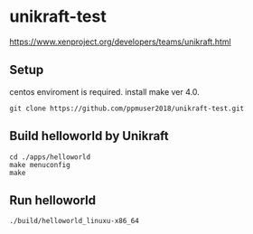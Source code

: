# unikraft-test
https://www.xenproject.org/developers/teams/unikraft.html

## Setup
centos enviroment is required.
install make ver 4.0.
```
git clone https://github.com/ppmuser2018/unikraft-test.git
```

## Build helloworld by Unikraft
```
cd ./apps/helloworld
make menuconfig
make
```

## Run helloworld
```
./build/helloworld_linuxu-x86_64
```

